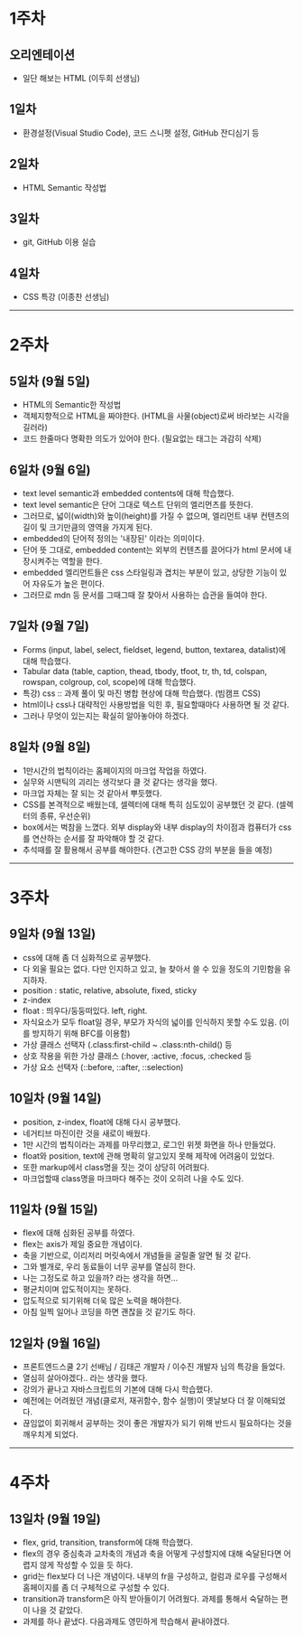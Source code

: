 # 1주차

## 오리엔테이션
 - 일단 해보는 HTML (이두희 선생님)

## 1일차
 - 환경설정(Visual Studio Code), 코드 스니펫 설정, GitHub 잔디심기 등

## 2일차
 - HTML Semantic 작성법

## 3일차
 - git, GitHub 이용 실습

## 4일차
 - CSS 특강 (이종찬 선생님)
---

# 2주차

## 5일차 (9월 5일)
 - HTML의 Semantic한 작성법
 - 객체지향적으로 HTML을 짜야한다. (HTML을 사물(object)로써 바라보는 시각을 길러라)
 - 코드 한줄마다 명확한 의도가 있어야 한다. (필요없는 태그는 과감히 삭제)

## 6일차 (9월 6일)
 - text level semantic과 embedded contents에 대해 학습했다.
 - text level semantic은 단어 그대로 텍스트 단위의 엘리먼츠를 뜻한다.
 - 그러므로, 넓이(width)와 높이(height)를 가질 수 없으며, 엘리먼트 내부 컨텐츠의 길이 및 크기만큼의 영역을 가지게 된다.
 - embedded의 단어적 정의는 '내장된' 이라는 의미이다.
 - 단어 뜻 그대로, embedded content는 외부의 컨텐츠를 끌어다가 html 문서에 내장시켜주는 역할을 한다.
 - embedded 엘리먼트들은 css 스타일링과 겹치는 부분이 있고, 상당한 기능이 있어 자유도가 높은 편이다.
 - 그러므로 mdn 등 문서를 그때그때 잘 찾아서 사용하는 습관을 들여야 한다.

## 7일차 (9월 7일)
 - Forms (input, label, select, fieldset, legend, button, textarea, datalist)에 대해 학습했다.
 - Tabular data (table, caption, thead, tbody, tfoot, tr, th, td, colspan, rowspan, colgroup, col, scope)에 대해 학습했다.
 - 특강) css :: 과제 풀이 및 마진 병합 현상에 대해 학습했다. (빔캠프 CSS)
 - html이나 css나 대략적인 사용방법을 익힌 후, 필요할때마다 사용하면 될 것 같다.
 - 그러나 무엇이 있는지는 확실히 알아놓아야 하겠다.

## 8일차 (9월 8일)
 - 1만시간의 법칙이라는 홈페이지의 마크업 작업을 하였다.
 - 실무와 시맨틱의 괴리는 생각보다 클 것 같다는 생각을 했다.
 - 마크업 자체는 잘 되는 것 같아서 뿌듯했다.
 - CSS를 본격적으로 배웠는데, 셀렉터에 대해 특히 심도있이 공부했던 것 같다. (셀렉터의 종류, 우선순위)
 - box에서는 벅참을 느꼈다. 외부 display와 내부 display의 차이점과 컴퓨터가 css를 연산하는 순서를 잘 파악해야 할 것 같다.
 - 추석때를 잘 활용해서 공부를 해야한다. (견고한 CSS 강의 부분을 들을 예정)
---

# 3주차

## 9일차 (9월 13일)
 - css에 대해 좀 더 심화적으로 공부했다.
 - 다 외울 필요는 없다. 다만 인지하고 있고, 늘 찾아서 쓸 수 있을 정도의 기민함을 유지하자.
 - position : static, relative, absolute, fixed, sticky
 - z-index
 - float : 띄우다/둥둥떠있다. left, right. 
 - 자식요소가 모두 float일 경우, 부모가 자식의 넓이를 인식하지 못할 수도 있음. (이를 방지하기 위해 BFC를 이용함)
 - 가상 클래스 선택자 (.class:first-child ~ .class:nth-child() 등
 - 상호 작용을 위한 가상 클래스 (:hover, :active, :focus, :checked 등
 - 가상 요소 선택자 (::before, ::after, ::selection)

## 10일차 (9월 14일)
 - position, z-index, float에 대해 다시 공부했다.
 - 네거티브 마진이란 것을 새로이 배웠다.
 - 1만 시간의 법칙이라는 과제를 마무리했고, 로그인 위젯 화면을 하나 만들었다.
 - float와 position, text에 관해 명확히 알고있지 못해 제작에 어려움이 있었다.
 - 또한 markup에서 class명을 짓는 것이 상당히 어려웠다.
 - 마크업할때 class명을 마크마다 해주는 것이 오히려 나을 수도 있다.

## 11일차 (9월 15일)
 - flex에 대해 심화된 공부를 하였다.
 - flex는 axis가 제일 중요한 개념이다.
 - 축을 기반으로, 이리저리 머릿속에서 개념들을 굴릴줄 알면 될 것 같다.
 - 그와 별개로, 우리 동료들이 너무 공부를 열심히 한다.
 - 나는 그정도로 하고 있을까? 라는 생각을 하면...
 - 평균치이며 압도적이지는 못하다.
 - 압도적으로 되기위해 더욱 많은 노력을 해야한다.
 - 아침 일찍 일어나 코딩을 하면 괜찮을 것 같기도 하다.

## 12일차 (9월 16일)
 - 프론트엔드스쿨 2기 선배님 / 김태곤 개발자 / 이수진 개발자 님의 특강을 들었다.
 - 열심히 살아야겠다.. 라는 생각을 했다.
 - 강의가 끝나고 자바스크립트의 기본에 대해 다시 학습했다.
 - 예전에는 어려웠던 개념(클로저, 재귀함수, 함수 실행)이 옛날보다 더 잘 이해되었다.
 - 끊임없이 회귀해서 공부하는 것이 좋은 개발자가 되기 위해 반드시 필요하다는 것을 깨우치게 되었다.
---

# 4주차

## 13일차 (9월 19일)
 - flex, grid, transition, transform에 대해 학습했다.
 - flex의 경우 중심축과 교차축의 개념과 축을 어떻게 구성할지에 대해 숙달된다면 어렵지 않게 작성할 수 있을 듯 하다.
 - grid는 flex보다 더 나은 개념이다. 내부의 fr을 구성하고, 컬럼과 로우를 구성해서 홈페이지를 좀 더 구체적으로 구성할 수 있다.
 - transition과 transform은 아직 받아들이기 어려웠다. 과제를 통해서 숙달하는 편이 나을 것 같았다.
 - 과제를 하나 끝냈다. 다음과제도 영민하게 학습해서 끝내야겠다.

